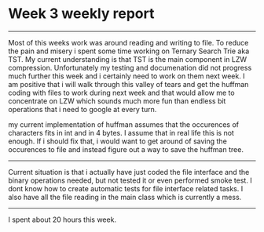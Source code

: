 # Week 3 weekly report

------
Most of this weeks work was around reading and writing to file. To reduce the pain and misery i spent some time working on Ternary Search Trie aka TST. My current understanding is that TST is the main component in LZW compression.
Unfortunately my testing and documenation did not progress  much further this week and i certainly need to work on them next week.
I am positive that i will walk through this valley of tears and get the huffman coding with files to work during next week and that would allow me to concentrate on LZW which sounds much more fun than endless bit operations that i need to google at every turn.

my current implementation of huffman assumes that the occurences of characters fits in int and in 4 bytes. I assume that in real life this is not enough. If i should fix that, i would want to get around of saving the occurences to file and instead figure out a way to save the huffman tree.

-----
Current situation is that i actually have just coded the file interface and the binary operations needed, but not tested it or even performed smoke test. I dont know how to create automatic tests for file interface related tasks.
I also have all the file reading in the main class which is currently a mess. 

------
I spent about 20 hours this week.
